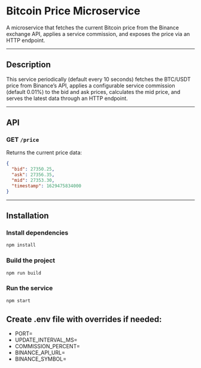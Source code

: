 # Bitcoin Price Microservice

A microservice that fetches the current Bitcoin price from the Binance exchange API, applies a service commission, and exposes the price via an HTTP endpoint.

---

## Description

This service periodically (default every 10 seconds) fetches the BTC/USDT price from Binance’s API, applies a configurable service commission (default 0.01%) to the bid and ask prices, calculates the mid price, and serves the latest data through an HTTP endpoint.

---

## API

### GET `/price`

Returns the current price data:

```json
{
  "bid": 27350.25,
  "ask": 27356.35,
  "mid": 27353.30,
  "timestamp": 1629475834000
}
```

---

## Installation

### Install dependencies

```bash
npm install
```

### Build the project

```bash
npm run build
```

### Run the service

```bash
npm start
```

## Create .env file with overrides if needed:

- PORT=
- UPDATE_INTERVAL_MS=
- COMMISSION_PERCENT=
- BINANCE_API_URL=
- BINANCE_SYMBOL=





